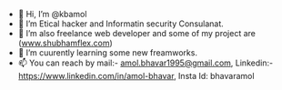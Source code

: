 - 👋 Hi, I’m @kbamol
- 👀 I’m Etical hacker and Informatin  security Consulanat. 
- 🌱 I’m also freelance web developer and some of my project are (www.shubhamflex.com)
- 💞️ I’m cuurently learning some new freamworks.
- 📫 You can reach by mail:- amol.bhavar1995@gmail.com, Linkedin:-https://www.linkedin.com/in/amol-bhavar, Insta Id: bhavaramol
 

<!---
kbamol/kbamol is a ✨ special ✨ repository because its `README.md` (this file) appears on your GitHub profile.
You can click the Preview link to take a look at your changes.
--->
